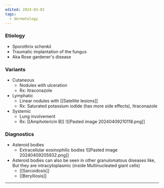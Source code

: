 ```yaml
---
edited: 2024-03-02
tags:
  - dermatology
---
```

### Etiology
- Sporothrix schenkii
- Traumatic implantation of the fungus
- Aka Rose gardener's disease
### Variants
- Cutaneous
	- Nodules with ulceration
	- Rx: Itraconazole
- Lymphatic
	- Linear nodules with [[Satellite lesions]]
	- Rx: Saturated potassium iodide (has more side effects), Itraconazole
- Systemic
	- Lung involvement
	- Rx: [[Amphotericin B]] 
![[Pasted image 20240409210118.png]]
### Diagnostics
- Asteroid bodies 
	- Extracellular eosinophilic bodies ![[Pasted image 20240409205932.png]]
- Asteroid bodies can also be seen in other granulomatous diseases like, But they are intracytoplasmic (inside Multinucleated giant cells)
	- [[Sarcoidosis]]
	- [[Berylliosis]] 
---
